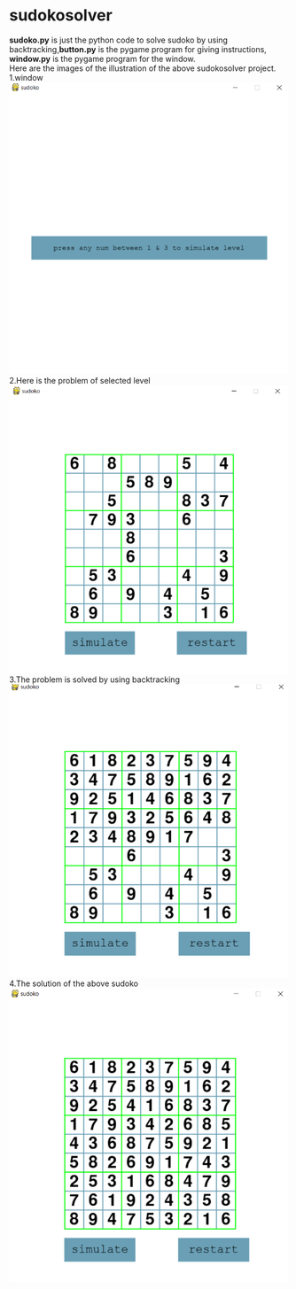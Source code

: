 # sudokosolver
**sudoko.py** is just the python code to solve sudoko by using backtracking,**button.py** is the pygame program for giving instructions,
**window.py** is the pygame program for the window.<br/>
Here are the images of the illustration of the above sudokosolver project.<br/>
1.window <img src="sudoko images/interface.png"><br/>
2.Here is the problem of selected level<img src="sudoko images/start.png"><br/>
3.The problem is solved by using backtracking<img src="sudoko images/intermediate.png"><br/>
4.The solution of the above sudoko<img src="sudoko images/final.png">

